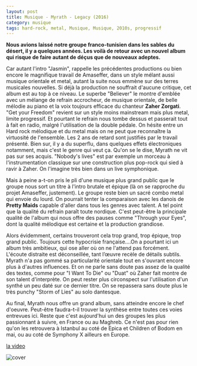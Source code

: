 ```yaml
---
layout: post
title: Musique - Myrath - Legacy (2016)
category: musique
tags: hard-rock, metal, Musique, Musique, 2010s, progressif
---
```

**Nous avions laissé notre groupe franco-tunisien dans les sables du désert, il y a quelques années. Les voilà de retour avec un nouvel album qui risque de faire autant de déçus que de nouveaux adeptes.**

Car autant l'intro "Jasmin", rappelle les précédentes productions ou bien encore le magnifique travail de Amaseffer, dans un style mélant aussi musique orientale et metal, autant la suite nous emmène sur des terres musicales nouvelles. Si déjà la production ne souffrait d'aucune critique, cet album est au top à ce niveau. Le superbe "Believer" le montre d'emblée avec un mélange de refrain accrocheur, de musique orientale, de belle mélodie au piano et la voix toujours efficace du chanteur **Zaher Zorgati**. "Get your Freedom" revient sur un style moins mainstream mais plus metal, limite progressif. Et pourtant le refrain nous tombe dessus et passerait tout à fait en radio, malgré l'utilisation de la double pédale. On hésite entre un Hard rock mélodique et du metal mais on ne peut que reconnaître la virtuosité de l'ensemble. Les 2 ans de retard sont justifiés par le travail présenté. Bien sur, il y a du superflu, dans quelques effets électroniques notamment, mais c'est le genre qui veut ça. Qu'on se le dise, Myrath ne vit pas sur ses acquis. "Nobody's lives" est par exemple un morceau à l'instrumentation classique sur une construction plus pop-rock qui sied à ravir à Zaher. On l'imagine très bien dans un live symphonique.

Mais à peine a-t-on pris le pli d'une musique plus grand public que le groupe nous sort un titre à l'intro brutale et épique (là on se rapproche du projet Amaseffer, justement). Le groupe reste bien un sacré combo metal qui envoie du lourd. On pourrait tenter la comparaison avec les danois de **Pretty Maids** capable d'aller dans tous les genres avec talent. A tel point que la qualité du refrain paraît toute nordique. C'est peut-être la principale qualité de l'album qui nous offre des pauses comme "Through your Eyes", dont la qualité mélodique est certaine et la production grandiose.

Alors évidemment, certains trouveront cela trop grand, trop épique, trop grand public. Toujours cette hypocrisie française....On a pourtant ici un album très ambitieux, qui ose aller où on ne l'attend pas forcément. L'écoute distraite est déconseillée, tant l’œuvre recèle de détails subtils. Myrath n'a pas gommé sa particularité orientale tout en s'ouvrant encore plus à d'autres influences. Et on ne parle sans doute pas assez de la qualité des textes, comme pour "I Want To Die" ou "Duat" où Zaher fait montre de son talent d'interprète. On peut rester plus circonspect sur l'utilisation d'un synthé un peu daté sur ce dernier titre. On se repassera sans doute plus le très punchy "Storm of Lies" au solo dantesque.

Au final, Myrath nous offre un grand album, sans atteindre encore le chef d'oeuvre. Peut-être faudra-t-il trouver la synthèse entre toutes ces voies entrevues ici. Reste que c'est aujourd'hui un des groupes les plus passionnant à suivre, en France ou au Maghreb. Ce n'est pas pour rien qu'on les retrouvera à Istanbul au coté de Epica et Children of Bodom en mai, ou au coté de Symphony X ailleurs en Europe.

[la video](https://www.youtube.com/watch?v=z2lztdrfrcw)

![cover](http://cheziceman.files.wordpress.com/2016/03/myrathlegacy.jpg)

